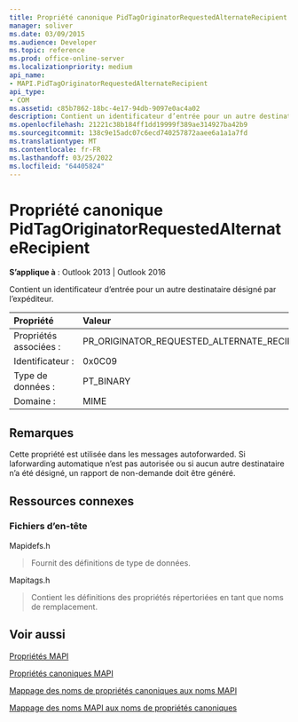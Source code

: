 ```yaml
---
title: Propriété canonique PidTagOriginatorRequestedAlternateRecipient
manager: soliver
ms.date: 03/09/2015
ms.audience: Developer
ms.topic: reference
ms.prod: office-online-server
ms.localizationpriority: medium
api_name:
- MAPI.PidTagOriginatorRequestedAlternateRecipient
api_type:
- COM
ms.assetid: c85b7862-18bc-4e17-94db-9097e0ac4a02
description: Contient un identificateur d’entrée pour un autre destinataire désigné par l’expéditeur. Cette propriété est utilisée dans les messages autoforwarded.
ms.openlocfilehash: 21221c38b184ff1dd19999f389ae314927ba42b9
ms.sourcegitcommit: 138c9e15adc07c6ecd740257872aaee6a1a1a7fd
ms.translationtype: MT
ms.contentlocale: fr-FR
ms.lasthandoff: 03/25/2022
ms.locfileid: "64405824"
---
```

# <a name="pidtagoriginatorrequestedalternaterecipient-canonical-property"></a>Propriété canonique PidTagOriginatorRequestedAlternateRecipient

  
  
**S’applique à** : Outlook 2013 | Outlook 2016 
  
Contient un identificateur d’entrée pour un autre destinataire désigné par l’expéditeur.
  
|Propriété |Valeur |
|:-----|:-----|
|Propriétés associées :  <br/> |PR_ORIGINATOR_REQUESTED_ALTERNATE_RECIPIENT  <br/> |
|Identificateur :  <br/> |0x0C09  <br/> |
|Type de données :  <br/> |PT_BINARY  <br/> |
|Domaine :  <br/> |MIME  <br/> |
   
## <a name="remarks"></a>Remarques

Cette propriété est utilisée dans les messages autoforwarded. Si laforwarding automatique n’est pas autorisée ou si aucun autre destinataire n’a été désigné, un rapport de non-demande doit être généré.
  
## <a name="related-resources"></a>Ressources connexes

### <a name="header-files"></a>Fichiers d’en-tête

Mapidefs.h
  
> Fournit des définitions de type de données.
    
Mapitags.h
  
> Contient les définitions des propriétés répertoriées en tant que noms de remplacement.
    
## <a name="see-also"></a>Voir aussi



[Propriétés MAPI](mapi-properties.md)
  
[Propriétés canoniques MAPI](mapi-canonical-properties.md)
  
[Mappage des noms de propriétés canoniques aux noms MAPI](mapping-canonical-property-names-to-mapi-names.md)
  
[Mappage des noms MAPI aux noms de propriétés canoniques](mapping-mapi-names-to-canonical-property-names.md)

